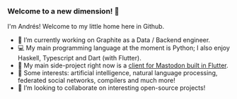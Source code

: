 ### Welcome to a new dimension! :milky_way:

<!--
**aitorres/aitorres** is a ✨ _special_ ✨ repository because its `README.md` (this file) appears on your GitHub profile.

Here are some ideas to get you started:

- 🔭 I’m currently working on ...
- 🌱 I’m currently learning ...
- 👯 I’m looking to collaborate on ...
- 🤔 I’m looking for help with ...
- 💬 Ask me about ...
- 📫 How to reach me: ...
- 😄 Pronouns: ...
- ⚡ Fun fact: ...
-->

I'm Andrés! Welcome to my little home here in Github. 

- 🔭 I’m currently working on Graphite as a Data / Backend engineer.
- :computer: My main programming language at the moment is Python; I also enjoy Haskell, Typescript and Dart (with Flutter).
- 🌱 My main side-project right now is a [client for Mastodon built in Flutter](https://github.com/feathr-space/feathr).
- 💬 Some interests: artificial intelligence, natural language processing, federated social networks, compilers and much more!
- 👯 I’m looking to collaborate on interesting open-source projects!
